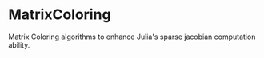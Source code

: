 # MatrixColoring

Matrix Coloring algorithms to enhance Julia's sparse jacobian computation ability.
